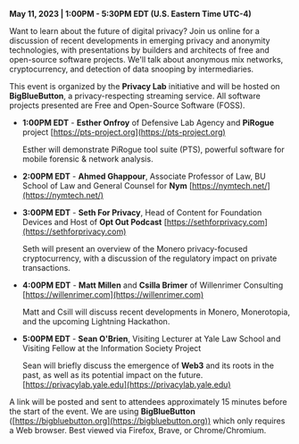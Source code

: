 **May 11, 2023 | 1:00PM - 5:30PM EDT (U.S. Eastern Time UTC-4)**

Want to learn about the future of digital privacy? Join us online for a discussion of recent developments in emerging privacy and anonymity technologies, with presentations by builders and architects of free and open-source software projects. We'll talk about anonymous mix networks, cryptocurrency, and detection of data snooping by intermediaries.

This event is organized by the **Privacy Lab** initiative and will be hosted on **BigBlueButton**, a privacy-respecting streaming service. All software projects presented are Free and Open-Source Software (FOSS).

- **1:00PM EDT** - **Esther Onfroy** of Defensive Lab Agency and **PiRogue** project [https://pts-project.org](https://pts-project.org)

  Esther will demonstrate PiRogue tool suite (PTS), powerful software for mobile forensic & network analysis.

- **2:00PM EDT** - **Ahmed Ghappour**, Associate Professor of Law, BU School of Law and General Counsel for **Nym** [https://nymtech.net/](https://nymtech.net/)

- **3:00PM EDT** - **Seth For Privacy**, Head of Content for Foundation Devices and Host of **Opt Out Podcast** [https://sethforprivacy.com](https://sethforprivacy.com)

  Seth will present an overview of the Monero privacy-focused cryptocurrency, with a discussion of the regulatory impact on private transactions.

- **4:00PM EDT** - **Matt Millen** and **Csilla Brimer** of Willenrimer Consulting [https://willenrimer.com](https://willenrimer.com)

  Matt and Csill will discuss recent developments in Monero, Monerotopia, and the upcoming Lightning Hackathon.

- **5:00PM EDT** - **Sean O'Brien**, Visiting Lecturer at Yale Law School and Visiting Fellow at the Information Society Project

  Sean will briefly discuss the emergence of **Web3** and its roots in the past, as well as its potential impact on the future. [https://privacylab.yale.edu](https://privacylab.yale.edu)

A link will be posted and sent to attendees approximately 15 minutes before the start of the event. We are using **BigBlueButton** ([https://bigbluebutton.org](https://bigbluebutton.org)) which only requires a Web browser. Best viewed via Firefox, Brave, or Chrome/Chromium.

